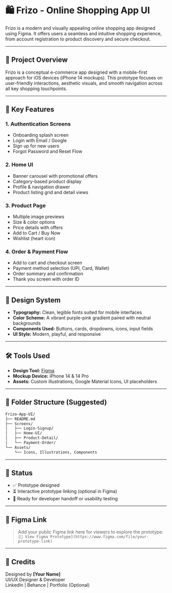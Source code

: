 # 🛍️ Frizo - Online Shopping App UI

Frizo is a modern and visually appealing online shopping app designed using Figma. It offers users a seamless and intuitive shopping experience, from account registration to product discovery and secure checkout.

---

## 📱 Project Overview

Frizo is a conceptual e-commerce app designed with a mobile-first approach for iOS devices (iPhone 14 mockups). This prototype focuses on user-friendly interactions, aesthetic visuals, and smooth navigation across all key shopping touchpoints.

---

## 🔑 Key Features

### 1. **Authentication Screens**
- Onboarding splash screen
- Login with Email / Google
- Sign up for new users
- Forgot Password and Reset Flow

### 2. **Home UI**
- Banner carousel with promotional offers
- Category-based product display
- Profile & navigation drawer
- Product listing grid and detail views

### 3. **Product Page**
- Multiple image previews
- Size & color options
- Price details with offers
- Add to Cart / Buy Now
- Wishlist (heart icon)

### 4. **Order & Payment Flow**
- Add to cart and checkout screen
- Payment method selection (UPI, Card, Wallet)
- Order summary and confirmation
- Thank you screen with order ID

---

## 🎨 Design System

- **Typography:** Clean, legible fonts suited for mobile interfaces
- **Color Scheme:** A vibrant purple-pink gradient paired with neutral backgrounds
- **Components Used:** Buttons, cards, dropdowns, icons, input fields
- **UI Style:** Modern, playful, and responsive

---

## 🛠️ Tools Used

- **Design Tool:** [Figma](https://figma.com)
- **Mockup Device:** iPhone 14 & 14 Pro
- **Assets:** Custom illustrations, Google Material Icons, UI placeholders

---

## 📂 Folder Structure (Suggested)

```bash
Frizo-App-UI/
├── README.md
├── Screens/
│   ├── Login-Signup/
│   ├── Home-UI/
│   ├── Product-Detail/
│   └── Payment-Order/
└── Assets/
    └── Icons, Illustrations, Components
```

---

## 🧪 Status

- ✅ Prototype designed
- ⏳ Interactive prototype linking (optional in Figma)
- 🚀 Ready for developer handoff or usability testing

---

## 📎 Figma Link

> Add your public Figma link here for viewers to explore the prototype:  
`[🔗 View Figma Prototype](https://www.figma.com/file/your-prototype-link)`

---

## 🙌 Credits

Designed by **[Your Name]**  
UI/UX Designer & Developer  
LinkedIn | Behance | Portfolio (Optional)